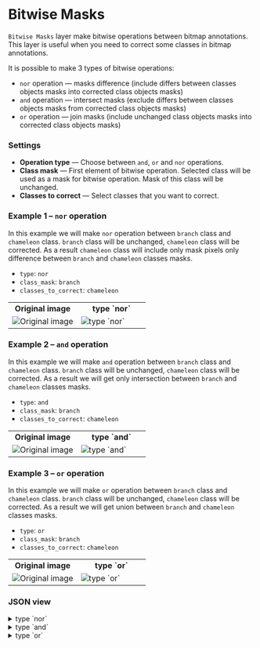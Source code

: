 # Bitwise Masks

`Bitwise Masks` layer make bitwise operations between bitmap annotations.
This layer is useful when you need to correct some classes in bitmap annotations.

It is possible to make 3 types of bitwise operations:

- `nor` operation — masks difference (include differs between classes objects masks into corrected class objects masks)
- `and` operation — intersect masks (exclude differs between classes objects masks from corrected class objects masks)
- `or` operation — join masks (include unchanged class objects masks into corrected class objects masks)

### Settings

- **Operation type** — Choose between `and`, `or` and `nor` operations.
- **Class mask** — First element of bitwise operation. Selected class will be used as a mask for bitwise operation. Mask of this class will be unchanged.
- **Classes to correct** — Select classes that you want to correct.

### Example 1 – `nor` operation

In this example we will make `nor` operation between `branch` class and `chameleon` class.
`branch` class will be unchanged, `chameleon` class will be corrected.
As a result `chameleon` class will include only mask pixels only difference between `branch` and `chameleon` classes masks.

- `type`: `nor`
- `class_mask`: `branch`
- `classes_to_correct`: `chameleon`

<table>
<tr>
<td style="text-align:center; width:50%"><strong>Original image</strong></td>
<td style="text-align:center; width:50%"><strong>type `nor`</strong></td>
</tr>
<tr>
<td> <img src="https://github.com/supervisely-ecosystem/ml-nodes/assets/79905215/81277d2e-0ec0-4822-a85a-ded8f896baf9" alt="Original image" /> </td>
<td> <img src="https://github.com/supervisely-ecosystem/ml-nodes/assets/79905215/7270245c-d8d1-4c16-b6ac-48e4fd916853" alt="type `nor`" /> </td>
</tr>
</table>

### Example 2 – `and` operation

In this example we will make `and` operation between `branch` class and `chameleon` class.
`branch` class will be unchanged, `chameleon` class will be corrected.
As a result we will get only intersection between `branch` and `chameleon` classes masks.

- `type`: `and`
- `class_mask`: `branch`
- `classes_to_correct`: `chameleon`

<table>
<tr>
<td style="text-align:center; width:50%"><strong>Original image</strong></td>
<td style="text-align:center; width:50%"><strong>type `and`</strong></td>
</tr>
<tr>
<td> <img src="https://github.com/supervisely-ecosystem/ml-nodes/assets/79905215/81277d2e-0ec0-4822-a85a-ded8f896baf9" alt="Original image" /> </td>
<td> <img src="https://github.com/supervisely-ecosystem/ml-nodes/assets/79905215/f8806a8e-98c2-4993-ac6b-9bf7da4d1941" alt="type `and`" /> </td>
</tr>
</table>

### Example 3 – `or` operation

In this example we will make `or` operation between `branch` class and `chameleon` class.
`branch` class will be unchanged, `chameleon` class will be corrected.
As a result we will get union between `branch` and `chameleon` classes masks.

- `type`: `or`
- `class_mask`: `branch`
- `classes_to_correct`: `chameleon`

<table>
<tr>
<td style="text-align:center; width:50%"><strong>Original image</strong></td>
<td style="text-align:center; width:50%"><strong>type `or`</strong></td>
</tr>
<tr>
<td> <img src="https://github.com/supervisely-ecosystem/ml-nodes/assets/79905215/81277d2e-0ec0-4822-a85a-ded8f896baf9" alt="Original image" /> </td>
<td> <img src="https://github.com/supervisely-ecosystem/ml-nodes/assets/79905215/b0b8ce6c-134b-4a4b-a7d8-66a44351fa1d" alt="type `or`" /> </td>
</tr>
</table>

### JSON view

<details>
  <summary>type `nor`</summary>
<pre>
{
  "action": "bitwise_masks",
  "src": ["$images_project_7"],
  "dst": "$bitwise_masks_6",
  "settings": {
    "type": "nor",
    "class_mask": "branch",
    "classes_to_correct": ["chameleon"]
  }
}
</pre>
</details>

<details>
  <summary>type `and`</summary>
<pre>
{
  "action": "bitwise_masks",
  "src": ["$images_project_7"],
  "dst": "$bitwise_masks_6",
  "settings": {
    "type": "and",
    "class_mask": "branch",
    "classes_to_correct": ["chameleon"]
  }
}
</pre>
</details>

<details>
  <summary>type `or`</summary>
<pre>
{
  "action": "bitwise_masks",
  "src": ["$images_project_7"],
  "dst": "$bitwise_masks_6",
  "settings": {
    "type": "or",
    "class_mask": "branch",
    "classes_to_correct": ["chameleon"]
  }
}
</pre>
</details>
